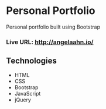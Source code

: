 # Personal Portfolio
Personal portfolio built using Bootstrap

### Live URL: http://angelaahn.io/

## Technologies
- HTML
- CSS
- Bootstrap
- JavaScript
- jQuery

